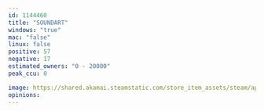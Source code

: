 ```yaml
---
id: 1144460
title: "SOUNDART"
windows: "true"
mac: "false"
linux: false
positive: 57
negative: 17
estimated_owners: "0 - 20000"
peak_ccu: 0

image: https://shared.akamai.steamstatic.com/store_item_assets/steam/apps/1144460/header.jpg?t=1728447373
opinions:
---
```

